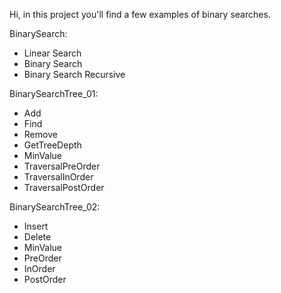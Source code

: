 Hi, in this project you'll find a few examples of binary searches.

BinarySearch:
  * Linear Search
  * Binary Search
  * Binary Search Recursive
  
BinarySearchTree_01:
  * Add
  * Find
  * Remove
  * GetTreeDepth
  * MinValue
  * TraversalPreOrder
  * TraversalInOrder
  * TraversalPostOrder
  
BinarySearchTree_02:
  * Insert
  * Delete
  * MinValue
  * PreOrder
  * InOrder
  * PostOrder
 

